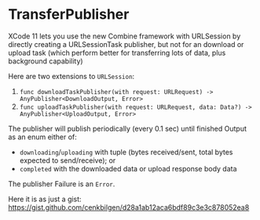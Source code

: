 # TransferPublisher


XCode 11 lets you use the new Combine framework with URLSession by directly creating a URLSessionTask publisher, but not for an download or upload task (which perform better for transferring lots of data, plus background capability)

Here are two extensions to `URLSession`:
1. `func downloadTaskPublisher(with request: URLRequest) -> AnyPublisher<DownloadOutput, Error>`
2. `func uploadTaskPublisher(with request: URLRequest, data: Data?) -> AnyPublisher<UploadOutput, Error>`

The publisher will publish periodically (every 0.1 sec) until finished Output as an enum either of: 
* `downloading`/`uploading` with tuple (bytes received/sent, total bytes expected to send/receive); or 
* `completed` with the downloaded data or upload response body data

The publisher Failure is an `Error`.

Here it is as just a gist: https://gist.github.com/cenkbilgen/d28a1ab12aca6bdf89c3e3c878052ea8


